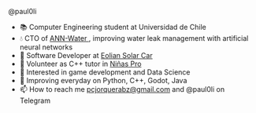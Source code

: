  @paul0li
- 📚 Computer Engineering student at Universidad de Chile
- 💧 CTO of <a href="https://annwater.cl"> ANN-Water </a>, improving water leak management with artificial neural networks
- 🚗 Software Developer at <a href="https://eolian.cl">Eolian Solar Car</a>
- 💞️ Volunteer as C++ tutor in <a href="https://ninaspro.cl">Niñas Pro </a> 
- 👀 Interested in game development and Data Science
- 🌱 Improving everyday on Python, C++, Godot, Java
- 📫 How to reach me pcjorquerabz@gmail.com and @paul0li on Telegram

<!---
paul0li/paul0li is a ✨ special ✨ repository because its `README.md` (this file) appears on your GitHub profile.
You can click the Preview link to take a look at your changes.
--->
